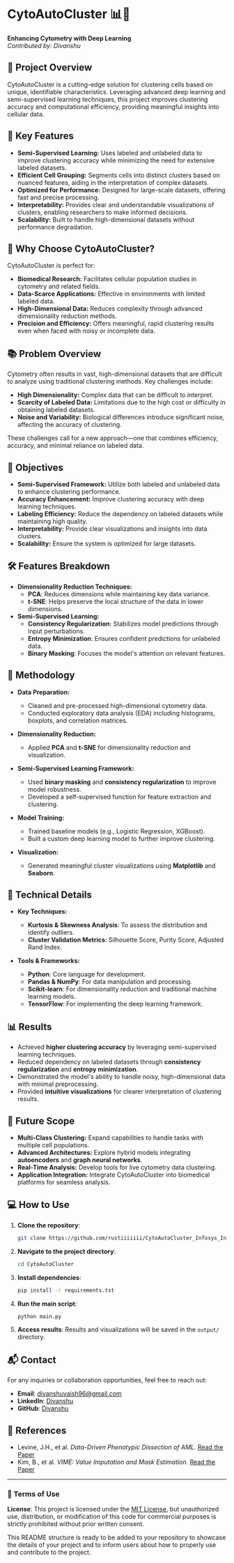 # CytoAutoCluster 📊🔬  
**Enhancing Cytometry with Deep Learning**  
*Contributed by: Divanshu*

## 🚀 Project Overview  
CytoAutoCluster is a cutting-edge solution for clustering cells based on unique, identifiable characteristics. Leveraging advanced deep learning and semi-supervised learning techniques, this project improves clustering accuracy and computational efficiency, providing meaningful insights into cellular data.

## 🌟 Key Features  
- **Semi-Supervised Learning:** Uses labeled and unlabeled data to improve clustering accuracy while minimizing the need for extensive labeled datasets.
- **Efficient Cell Grouping:** Segments cells into distinct clusters based on nuanced features, aiding in the interpretation of complex datasets.
- **Optimized for Performance:** Designed for large-scale datasets, offering fast and precise processing.
- **Interpretability:** Provides clear and understandable visualizations of clusters, enabling researchers to make informed decisions.
- **Scalability:** Built to handle high-dimensional datasets without performance degradation.

## 🔎 Why Choose CytoAutoCluster?  
CytoAutoCluster is perfect for:  
- **Biomedical Research:** Facilitates cellular population studies in cytometry and related fields.  
- **Data-Scarce Applications:** Effective in environments with limited labeled data.  
- **High-Dimensional Data:** Reduces complexity through advanced dimensionality reduction methods.  
- **Precision and Efficiency:** Offers meaningful, rapid clustering results even when faced with noisy or incomplete data.

## 📚 Problem Overview  
Cytometry often results in vast, high-dimensional datasets that are difficult to analyze using traditional clustering methods. Key challenges include:  
- **High Dimensionality:** Complex data that can be difficult to interpret.  
- **Scarcity of Labeled Data:** Limitations due to the high cost or difficulty in obtaining labeled datasets.  
- **Noise and Variability:** Biological differences introduce significant noise, affecting the accuracy of clustering.  

These challenges call for a new approach—one that combines efficiency, accuracy, and minimal reliance on labeled data.

## 🎯 Objectives  
- **Semi-Supervised Framework:** Utilize both labeled and unlabeled data to enhance clustering performance.
- **Accuracy Enhancement:** Improve clustering accuracy with deep learning techniques.
- **Labeling Efficiency:** Reduce the dependency on labeled datasets while maintaining high quality.
- **Interpretability:** Provide clear visualizations and insights into data clusters.
- **Scalability:** Ensure the system is optimized for large datasets.

## 🛠️ Features Breakdown  
- **Dimensionality Reduction Techniques:**  
  - **PCA**: Reduces dimensions while maintaining key data variance.  
  - **t-SNE**: Helps preserve the local structure of the data in lower dimensions.  
- **Semi-Supervised Learning:**  
  - **Consistency Regularization**: Stabilizes model predictions through input perturbations.  
  - **Entropy Minimization**: Ensures confident predictions for unlabeled data.  
  - **Binary Masking**: Focuses the model's attention on relevant features.

## 🧬 Methodology  
- **Data Preparation:**  
  - Cleaned and pre-processed high-dimensional cytometry data.  
  - Conducted exploratory data analysis (EDA) including histograms, boxplots, and correlation matrices.
  
- **Dimensionality Reduction:**  
  - Applied **PCA** and **t-SNE** for dimensionality reduction and visualization.

- **Semi-Supervised Learning Framework:**  
  - Used **binary masking** and **consistency regularization** to improve model robustness.  
  - Developed a self-supervised function for feature extraction and clustering.

- **Model Training:**  
  - Trained baseline models (e.g., Logistic Regression, XGBoost).  
  - Built a custom deep learning model to further improve clustering.

- **Visualization:**  
  - Generated meaningful cluster visualizations using **Matplotlib** and **Seaborn**.

## 🧪 Technical Details  
- **Key Techniques:**  
  - **Kurtosis & Skewness Analysis**: To assess the distribution and identify outliers.  
  - **Cluster Validation Metrics**: Silhouette Score, Purity Score, Adjusted Rand Index.  

- **Tools & Frameworks:**  
  - **Python**: Core language for development.  
  - **Pandas & NumPy**: For data manipulation and processing.  
  - **Scikit-learn**: For dimensionality reduction and traditional machine learning models.  
  - **TensorFlow**: For implementing the deep learning framework.

## 📊 Results  
- Achieved **higher clustering accuracy** by leveraging semi-supervised learning techniques.  
- Reduced dependency on labeled datasets through **consistency regularization** and **entropy minimization**.  
- Demonstrated the model's ability to handle noisy, high-dimensional data with minimal preprocessing.  
- Provided **intuitive visualizations** for clearer interpretation of clustering results.

## 📜 Future Scope  
- **Multi-Class Clustering:** Expand capabilities to handle tasks with multiple cell populations.  
- **Advanced Architectures:** Explore hybrid models integrating **autoencoders** and **graph neural networks**.  
- **Real-Time Analysis:** Develop tools for live cytometry data clustering.  
- **Application Integration:** Integrate CytoAutoCluster into biomedical platforms for seamless analysis.

## 💻 How to Use  
1. **Clone the repository**:  
    ```bash  
    git clone https://github.com/rustiiiiiii/CytoAutoCluster_Infosys_Internship_Oct2024.git  
    ```  
2. **Navigate to the project directory**:  
    ```bash  
    cd CytoAutoCluster  
    ```  
3. **Install dependencies**:  
    ```bash  
    pip install -r requirements.txt  
    ```  
4. **Run the main script**:  
    ```bash  
    python main.py  
    ```  
5. **Access results**: Results and visualizations will be saved in the `output/` directory.

## 📬 Contact  
For any inquiries or collaboration opportunities, feel free to reach out:  
- **Email**: divanshuvaish96@gmail.com  
- **LinkedIn**: [Divanshu](https://www.linkedin.com/in/divanshu-658a18217/)  
- **GitHub**: [Divanshu](https://github.com/Divanshu7)

## 📜 References  
- Levine, J.H., et al. *Data-Driven Phenotypic Dissection of AML.* [Read the Paper](https://doi.org/...)
- Kim, B., et al. *VIME: Value Imputation and Mask Estimation.* [Read the Paper](https://doi.org/...)

---

### 🔐 Terms of Use  
**License**: This project is licensed under the [MIT License](https://github.com/rustiiiiiii/CytoAutoCluster_Infosys_Internship_Oct2024/blob/Divanshu/Divanshu/LICENCE), but unauthorized use, distribution, or modification of this code for commercial purposes is strictly prohibited without prior written consent.

This README structure is ready to be added to your repository to showcase the details of your project and to inform users about how to properly use and contribute to the project.
